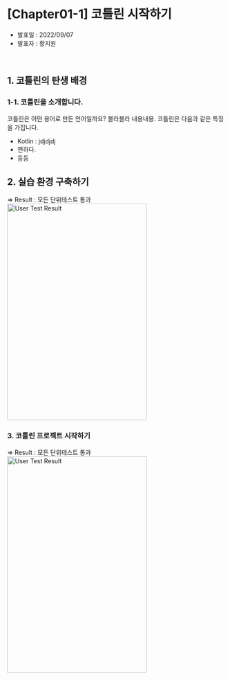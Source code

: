 # [Chapter01-1] 코틀린 시작하기
- 발표일 : 2022/09/07
- 발표자 : 황지원
<br>

## 1. 코틀린의 탄생 배경
### 1-1. 코틀린을 소개합니다.
코틀린은 어떤 용어로 만든 언어일까요? 블라블라 내용내용.
코틀린은 다음과 같은 특징을 가집니다.
- Kotlin : jdjdjdj
- 편하다.
- 등등

## 2. 실습 환경 구축하기
=> Result : 모든 단위테스트 통과 
<img src="./img/ProductServiceTest.jpg" width="80%" height="500px" title="User Test Result" alt="User Test Result"></img><br />

### 3. 코틀린 프로젝트 시작하기
=> Result : 모든 단위테스트 통과 
<img src="./img/OrderServiceTest.jpg" width="80%" height="500px" title="User Test Result" alt="User Test Result"></img><br />


